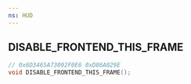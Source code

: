 ```yaml
---
ns: HUD
---
```

## DISABLE_FRONTEND_THIS_FRAME

```c
// 0x6D3465A73092F0E6 0xD86A029E
void DISABLE_FRONTEND_THIS_FRAME();
```


